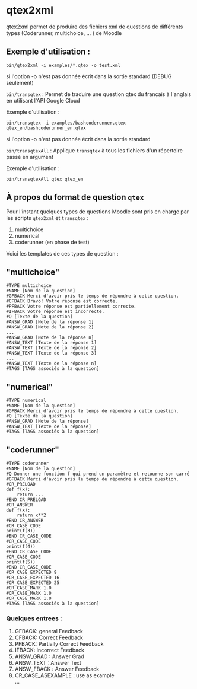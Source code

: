 # qtex2xml
qtex2xml permet de produire des fichiers xml de questions de différents types (Coderunner, multichoice, ... ) de Moodle

## Exemple d'utilisation : 

    bin/qtex2xml -i examples/*.qtex -o test.xml

si l'option -o n'est pas donnée écrit dans la sortie standard (DEBUG seulement)

`bin/transqtex` :
    Permet de traduire une question qtex du français à l'anglais en utilisant l'API Google Cloud

Exemple d'utilisation :

    bin/transqtex -i examples/bashcoderunner.qtex qtex_en/bashcoderunner_en.qtex

si l'option -o n'est pas donnée écrit dans la sortie standard

`bin/transqtexAll` :
    Applique `transqtex` à tous les fichiers d'un répertoire passé en argument

Exemple d'utilisation :

    bin/transqtexAll qtex qtex_en

## À propos du format de question `qtex`

Pour l'instant quelques types de questions Moodle sont pris en charge par les scripts 
`qtex2xml` et `transqtex` :

1. multichoice
2. numerical
3. coderunner (en phase de test)

Voici les templates de ces types de question : 
## "multichoice"
```
#TYPE multichoice
#NAME [Nom de la question]
#GFBACK Merci d'avoir pris le temps de répondre à cette question.
#CFBACK Bravo! Votre réponse est correcte.
#PFBACK Votre réponse est partiellement correcte.
#IFBACK Votre réponse est incorrecte.
#Q [Texte de la question]
#ANSW_GRAD [Note de la réponse 1]
#ANSW_GRAD [Note de la réponse 2]
...
#ANSW_GRAD [Note de la réponse n]
#ANSW_TEXT [Texte de la réponse 1]
#ANSW_TEXT [Texte de la réponse 2]
#ANSW_TEXT [Texte de la réponse 3]
...
#ANSW_TEXT [Texte de la réponse n]
#TAGS [TAGS associés à la question]
```
## "numerical"
```
#TYPE numerical
#NAME [Nom de la question]
#GFBACK Merci d'avoir pris le temps de répondre à cette question.
#Q [Texte de la question]
#ANSW_GRAD [Note de la réponse]
#ANSW_TEXT [Texte de la réponse]
#TAGS [TAGS associés à la question]
```
## "coderunner"
```
#TYPE coderunner
#NAME [Nom de la question]
#Q Donner une fonction f qui prend un paramètre et retourne son carré
#GFBACK Merci d'avoir pris le temps de répondre à cette question.
#CR_PRELOAD
def f(x):
    return ...
#END CR_PRELOAD
#CR_ANSWER
def f(x):
    return x**2
#END CR_ANSWER
#CR_CASE_CODE
print(f(3))
#END CR_CASE_CODE
#CR_CASE_CODE
print(f(4))
#END CR_CASE_CODE
#CR_CASE_CODE
print(f(5))
#END CR_CASE_CODE
#CR_CASE_EXPECTED 9
#CR_CASE_EXPECTED 16
#CR_CASE_EXPECTED 25
#CR_CASE_MARK 1.0
#CR_CASE_MARK 1.0
#CR_CASE_MARK 1.0
#TAGS [TAGS associés à la question] 
```

### Quelques entrees :
1. GFBACK: general Feedback
2. CFBACK: Correct Feedback
3. PFBACK: Partially Correct Feedback
4. IFBACK: Incorrect Feedback
5. ANSW_GRAD : Answer Grad
6. ANSW_TEXT : Answer Text 
7. ANSW_FBACK : Answer Feedback 
8. CR_CASE_ASEXAMPLE : use as example  
...

